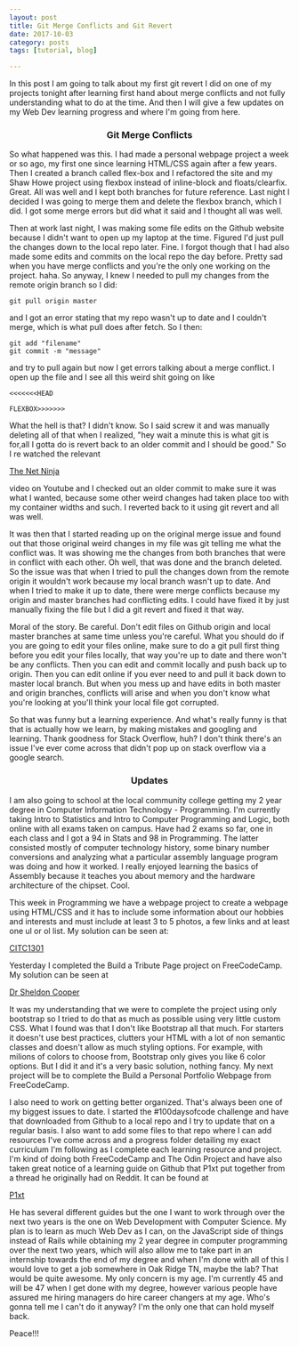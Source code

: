 ```yaml
---
layout: post
title: Git Merge Conflicts and Git Revert
date: 2017-10-03
category: posts
tags: [tutorial, blog]

---
```



In this post I am going to talk about my first git revert I did on one of my projects tonight after learning first hand about merge conflicts and not fully understanding what to do at the time. And then I will give a few updates on my Web Dev learning progress and where I'm going from here. 
<!--more--> 
<h3 align="center">Git Merge Conflicts</h3>

So what happened was this. I had made a personal webpage project a week or so ago, my first one since learning HTML/CSS again after a few years. Then I created a branch called flex-box and I refactored the site and my Shaw Howe project using flexbox instead of inline-block and floats/clearfix. Great. All was well and I kept both branches for future reference. Last night I decided I was going to merge them and delete the flexbox branch, which I did. I got some merge errors but did what it said and I thought all was well.

Then at work last night, I was making some file edits on the Github website because I didn't want to open up my laptop at the time. Figured I'd just pull the changes down to the local repo later. Fine. I forgot though that I had also made some edits and commits on the local repo the day before. Pretty sad when you have merge conflicts and you're the only one working on the project. haha. So anyway, I knew I needed to pull my changes from the remote origin branch so I did: 

```
git pull origin master

```

and I got an error stating that my repo wasn't up to date and I couldn't merge, which is what pull does after fetch. So I then:

```
git add "filename"
git commit -m "message"

```

and try to pull again but now I get errors talking about a merge conflict. I open up the file and I see all this weird shit going on like 

```
<<<<<<<HEAD

FLEXBOX>>>>>>>

```

What the hell is that? I didn't know. So I said screw it and was manually deleting all of that when I realized, "hey wait a minute this is what git is for,all I gotta do is revert back to an older commit and I should be good." So I re watched the relevant   

 <a href="https://youtu.be/RIYrfkZjWmA">The Net Ninja</a>   

video on Youtube and I checked out an older commit to make sure it was what I wanted, because some other weird changes had taken place too with my container widths and such. I reverted back to it using git revert and all was well. 

It was then that I started reading up on the original merge issue and found out that those original weird changes in my file was git telling me what the conflict was. It was showing me the changes from both branches that were in conflict with each other. Oh well, that was done and the branch deleted. So the issue was that when I tried to pull the changes down from the remote origin it wouldn't work because my local branch wasn't up to date. And when I tried to make it up to date, there were merge conflicts because my origin and master branches had conflicting edits. I could have fixed it by just manually fixing the file but I did a git revert and fixed it that way. 

Moral of the story. Be careful. Don't edit files on Github origin and local master branches at same time unless you're careful. What you should do if you are going to edit your files online, make sure to do a git pull first thing before you edit your files locally, that way you're up to date and there won't be any conflicts. Then you can edit and commit locally and push back up to origin. Then you can edit online if you ever need to and pull it back down to master local branch. But when you mess up and have edits in both master and origin branches, conflicts will arise and when you don't know what you're looking at you'll think your local file got corrupted. 


So that was funny but a learning experience. And what's really funny is that that is actually how we learn, by making mistakes and googling and learning. Thank goodness for Stack Overflow, huh? I don't think there's an issue I've ever come across that didn't pop up on stack overflow via a google search. 

<h3 align="center">Updates</h3>

I am also going to school at the local community college getting my 2 year degree in Computer Information Technology - Programming. I'm currently taking Intro to Statistics and Intro to Computer Programming and Logic, both online with all exams taken on campus. Have had 2 exams so far, one in each class and I got a 94 in Stats and 98 in Programming. The latter consisted mostly of computer technology history, some binary number conversions and analyzing what a particular assembly language program was doing and how it worked. I really enjoyed learning the basics of Assembly because it teaches you about memory and the hardware architecture of the chipset. Cool. 

This week in Programming we have a webpage project to create a webpage using HTML/CSS and it has to include some information about our hobbies and interests and must include at least 3 to 5 photos, a few links and at least one ul or ol list. My solution can be seen at:

<a href=
"https://bflatt72.github.io/projects/CITC1301">CITC1301</a>

Yesterday I completed the Build a Tribute Page project on FreeCodeCamp. My solution can be seen at   

 <a href="https://codepen.io/bflatt72/full/zEEoWB">Dr Sheldon Cooper</a>   

It was my understanding that we were to complete the project using only bootstrap so I tried to do that as much as possible using very little custom CSS. What I found was that I don't like Bootstrap all that much. For starters it doesn't use best practices, clutters your HTML with a lot of non semantic classes and doesn't allow as much styling options. For example, with milions of colors to choose from, Bootstrap only gives you like 6 color options. But I did it and it's a very basic solution, nothing fancy. My next project will be to complete the Build a Personal Portfolio Webpage from FreeCodeCamp. 

I also need to work on getting better organized. That's always been one of my biggest issues to date. I started the #100daysofcode challenge and have that downloaded from Github to a local repo and I try to update that on a regular basis. I also want to add some files to that repo where I can add resources I've come across and a progress folder detailing my exact curriculum I'm following as I complete each learning resource and project. I'm kind of doing both FreeCodeCamp and The Odin Project and have also taken great notice of a learning guide on Github that P1xt put together from a thread he originally had on Reddit. It can be found at   

<a href="https://github.com/P1xt/p1xt-guides">P1xt</a>   

He has several different guides but the one I want to work through over the next two years is the one on Web Development with Computer Science. My plan is to learn as much Web Dev as I can, on the JavaScript side of things instead of Rails while obtaining my 2 year degree in computer programming over the next two years, which will also allow me to take part in an internship towards the end of my degree and when I'm done with all of this I would love to get a job somewhere in Oak Ridge TN, maybe the lab? That would be quite awesome. My only concern is my age. I'm currently 45 and will be 47 when I get done with my degree, however various people have assured me hiring managers do hire career changers at my age. Who's gonna tell me I can't do it anyway? I'm the only one that can hold myself back. 

Peace!!! 
